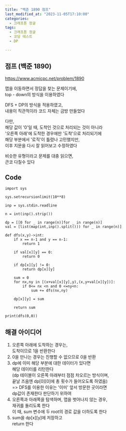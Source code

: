 ```yaml
---
title: "백준 1890 점프"
last_modified_at: "2023-11-05T17:10:00"
categories:
  - 크래프톤 정글
tags:
  - 크래프톤 정글
  - 코딩 테스트
  - DP

---
```


## 점프 (백준 1890)
  <https://www.acmicpc.net/problem/1890>

  맵을 이동하면서 정답을 찾는 문제이기에,<br>
  top - down의 방식을 이용하였다<br>

  DFS + DP의 방식을 적용하였고,<br>
  내용이 직관적이라 코드 자체는 금방 만들었다<br>

  다만,<br>
  해당 값이 '0'일 때, 도착인 것으로 처리되는 것이 아니라<br>
  '오른쪽 아래'에 도착한 경우에만 '도착'으로 처리되기에<br>
  해당 부분에서 '로직'이 틀렸나 고민했지만,<br>
  이후 지문을 다시 잘 읽어보고 수정하였다<br>

  비슷한 유형이라고 문제를 대충 읽으면,<br>
  큰코 다칠수 있다<br>

## Code
```
import sys

sys.setrecursionlimit(10**8)

inp = sys.stdin.readline

n = int(inp().strip())

dp = [[0 for _ in range(n)]for _ in range(n)]
val = [list(map(int,inp().split())) for _ in range(n)]

def dfs(x,y)->int:
    if x == n-1 and y == n-1:
        return 1
    
    if val[x][y] == 0:
        return 0

    if dp[x][y] != 0:
        return dp[x][y]

    sum = 0
    for nx,ny in [(x+val[x][y],y),(x,y+val[x][y])]:
        if 0<= nx <n and 0 <=ny<n:
            sum += dfs(nx,ny)

    dp[x][y] = sum 

    return sum

print(dfs(0,0))

```

## 해결 아이디어
  1. 오른쪽 아래에 도착하는 경우는,<br>
  도착이므로 1을 반환한다
  2. 0을 만나는 경우는 진행할 수 없으므로 0을 반환<br>
  3. dp에 이미 해당 부분에 대한 데이터가 있다면<br>
    해당 데이터를 리턴한다<br>
    (dp 테이블이 오른쪽 아래부터 점점 차오르는 방식이며,<br>
    끝날 즈음엔 dp[0][0]에 총 횟수가 들어오도록 하였음)<br>
    => DFS를 이용한 이유는 '이미' 앞서 방문한 곳이라면<br>
    dp값이 존재한다 판단하기 위하여
  4. 오른쪽과 아래쪽을 탐색하며, 맵을 벗어나지 않는 경우,<br>
    재귀를 돌리도록 한다<br>
    이 때, sum 변수에 두 root의 경로 값을 더하도록 한다
  5. sum을 dp[x][y]에 저장하고<br>
    return 한다<br>
  

